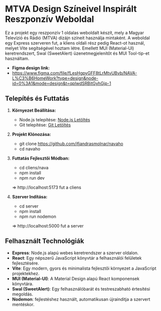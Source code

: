 # MTVA Design Színeivel Inspirált Reszponzív Weboldal

Ez a projekt egy reszponzív 1 oldalas weboldalt készít, mely a Magyar Televízió és Rádió (MTVA) dizájn színeit használja mintaként.
A weboldal egy Express szerveren fut, a kliens oldali rész pedig React-ot használ, melyet Vite segítségével hoztam létre.
Emellett MUI (Material-UI) keretrendszert, Swal (SweetAlert) üzenetmegjelenítőt és MUI Tool-tip-et használtam.

- **Figma design link:**
- https://www.figma.com/file/fLesHgpyGFF8tLrMtvUBvb/NAVA-L%C3%B6HomeWork?type=design&node-id=0%3A1&mode=design&t=qplwdSRBitGyhGjp-1

## Telepítés és Futtatás

1. **Környezet Beállítása:**
   - Node.js telepítése: [Node.js Letöltés](https://nodejs.org/)
   - Git telepítése: [Git Letöltés](https://git-scm.com/)

2. **Projekt Klónozása:**

   - git clone https://github.com/ifjandrasmolnar/navaho
   - cd navaho
   
3. **Futtatás Fejlesztői Módban:**
   - cd cliens/nava
   - npm install
   - npm run dev

   => http://localhost:5173 fut a cliens

4. **Szerver Indítása:**
   - cd server
   - npm install
   - npm run nodemon

   => http://localhost:5000 fut a server
 
## Felhasznált Technológiák

- **Express**: Node.js alapú webes keretrendszer a szerver oldalon.
- **React**: Egy népszerű JavaScript könyvtár a felhasználói felületek fejlesztésére.
- **Vite**: Egy modern, gyors és minimalista fejlesztői környezet a JavaScript projektekhez.
- **MUI (Material-UI)**: A Material Design alapú React komponensek könyvtára.
- **Swal (SweetAlert)**: Egy felhasználóbarát és testreszabható értesítési megoldás.
- **Nodemon**: fejlestéshez használt, automatikusan újrainditja a szervert mentéskor.


